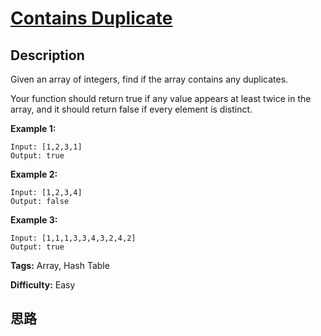 # [Contains Duplicate][title]

## Description

Given an array of integers, find if the array contains any duplicates.

Your function should return true if any value appears at least twice in the
array, and it should return false if every element is distinct.

**Example 1:**
            Input: [1,2,3,1]    Output: true

**Example 2:**
            Input: [1,2,3,4]    Output: false

**Example 3:**
            Input: [1,1,1,3,3,4,3,2,4,2]    Output: true


**Tags:** Array, Hash Table

**Difficulty:** Easy

## 思路

[title]: https://leetcode.com/problems/contains-duplicate
